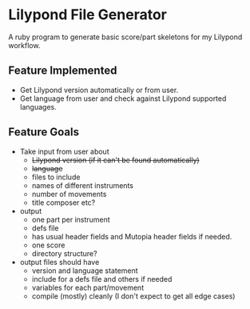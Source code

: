 # Lilypond File Generator

A ruby program to generate basic score/part skeletons for my Lilypond
workflow. 

## Feature Implemented

* Get Lilypond version automatically or from user.
* Get language from user and check against Lilypond supported languages.

## Feature Goals
* Take input from user about
    * ~~Lilypond version (if it can't be found automatically)~~
    * ~~language~~
    * files to include
    * names of different instruments
    * number of movements
    * title composer etc?
* output
    * one part per instrument
    * defs file
    * has usual header fields and Mutopia header fields if needed.
    * one score
    * directory structure?
* output files should have
    * version and language statement
    * include for a defs file and others if needed
    * variables for each part/movement
    * compile (mostly) cleanly (I don't expect to get all edge cases)

